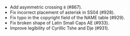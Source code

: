  * Add asymmetric crossing `8` (#867).
 * Fix incorrect placement of asterisk in SS04 (#928).
 * Fix typo in the copyright field of the NAME table (#929).
 * Fix broken shape of Latin Small Caps AE (#933).
 * Improve legibility of Cyrillic Tshe and Dje (#931).